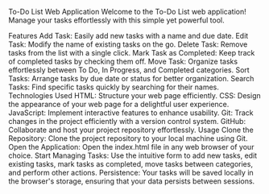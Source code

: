 To-Do List Web Application
Welcome to the To-Do List web application! Manage your tasks effortlessly with this simple yet powerful tool.

Features
Add Task: Easily add new tasks with a name and due date.
Edit Task: Modify the name of existing tasks on the go.
Delete Task: Remove tasks from the list with a single click.
Mark Task as Completed: Keep track of completed tasks by checking them off.
Move Task: Organize tasks effortlessly between To Do, In Progress, and Completed categories.
Sort Tasks: Arrange tasks by due date or status for better organization.
Search Tasks: Find specific tasks quickly by searching for their names.
Technologies Used
HTML: Structure your web page efficiently.
CSS: Design the appearance of your web page for a delightful user experience.
JavaScript: Implement interactive features to enhance usability.
Git: Track changes in the project efficiently with a version control system.
GitHub: Collaborate and host your project repository effortlessly.
Usage
Clone the Repository: Clone the project repository to your local machine using Git.
Open the Application: Open the index.html file in any web browser of your choice.
Start Managing Tasks: Use the intuitive form to add new tasks, edit existing tasks, mark tasks as completed, move tasks between categories, and perform other actions.
Persistence: Your tasks will be saved locally in the browser's storage, ensuring that your data persists between sessions.

